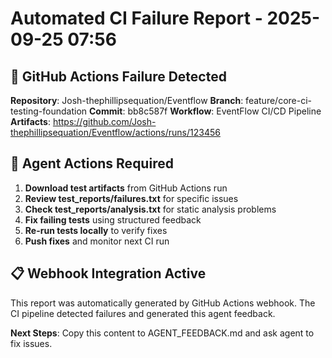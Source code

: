 
# Automated CI Failure Report - 2025-09-25 07:56

## 🤖 GitHub Actions Failure Detected

**Repository**: Josh-thephillipsequation/Eventflow
**Branch**: feature/core-ci-testing-foundation
**Commit**: bb8c587f
**Workflow**: EventFlow CI/CD Pipeline
**Artifacts**: https://github.com/Josh-thephillipsequation/Eventflow/actions/runs/123456

## 🎯 Agent Actions Required

1. **Download test artifacts** from GitHub Actions run
2. **Review test_reports/failures.txt** for specific issues
3. **Check test_reports/analysis.txt** for static analysis problems
4. **Fix failing tests** using structured feedback
5. **Re-run tests locally** to verify fixes
6. **Push fixes** and monitor next CI run

## 📋 Webhook Integration Active

This report was automatically generated by GitHub Actions webhook.
The CI pipeline detected failures and generated this agent feedback.

**Next Steps**: Copy this content to AGENT_FEEDBACK.md and ask agent to fix issues.

